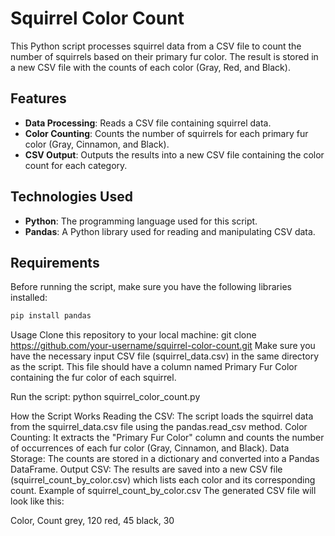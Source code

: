 # Squirrel Color Count

This Python script processes squirrel data from a CSV file to count the number of squirrels based on their primary fur color. The result is stored in a new CSV file with the counts of each color (Gray, Red, and Black).

## Features
- **Data Processing**: Reads a CSV file containing squirrel data.
- **Color Counting**: Counts the number of squirrels for each primary fur color (Gray, Cinnamon, and Black).
- **CSV Output**: Outputs the results into a new CSV file containing the color count for each category.

## Technologies Used
- **Python**: The programming language used for this script.
- **Pandas**: A Python library used for reading and manipulating CSV data.

## Requirements
Before running the script, make sure you have the following libraries installed:

```bash
pip install pandas
````
Usage
Clone this repository to your local machine:
  git clone https://github.com/your-username/squirrel-color-count.git
Make sure you have the necessary input CSV file (squirrel_data.csv) in the same directory as the script. This file should have a column named Primary Fur Color containing the fur color of each squirrel.

Run the script:
  python squirrel_color_count.py

How the Script Works
Reading the CSV: The script loads the squirrel data from the squirrel_data.csv file using the pandas.read_csv method.
Color Counting: It extracts the "Primary Fur Color" column and counts the number of occurrences of each fur color (Gray, Cinnamon, and Black).
Data Storage: The counts are stored in a dictionary and converted into a Pandas DataFrame.
Output CSV: The results are saved into a new CSV file (squirrel_count_by_color.csv) which lists each color and its corresponding count.
Example of squirrel_count_by_color.csv
The generated CSV file will look like this:

Color, Count
grey, 120
red, 45
black, 30
